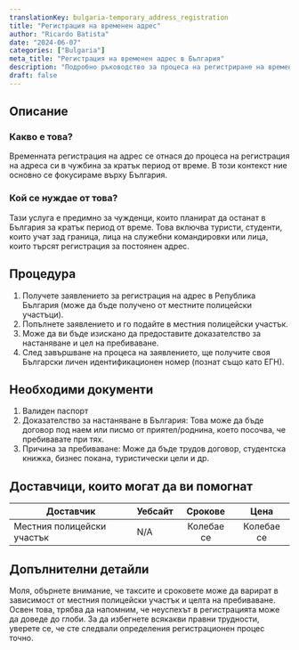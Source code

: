 ```yaml
---
translationKey: bulgaria-temporary_address_registration
title: "Регистрация на временен адрес"
author: "Ricardo Batista"
date: "2024-06-07"
categories: ["Bulgaria"]
meta_title: "Регистрация на временен адрес в България"
description: "Подробно ръководство за процеса на регистриране на временен адрес в България, неговите изисквания и процедура"
draft: false
---
```


## Описание
### Какво е това?
Временната регистрация на адрес се отнася до процеса на регистрация на адреса си в чужбина за кратък период от време. В този контекст ние основно се фокусираме върху България.

### Кой се нуждае от това?
Тази услуга е предимно за чужденци, които планират да останат в България за кратък период от време. Това включва туристи, студенти, които учат зад граница, лица на служебни командировки или лица, които търсят регистрация за постоянен адрес.

## Процедура
1. Получете заявлението за регистрация на адрес в Република България (може да бъде получено от местните полицейски участъци).
2. Попълнете заявлението и го подайте в местния полицейски участък.
3. Може да ви бъде изискано да предоставите доказателство за настаняване и цел на пребиваване.
4. След завършване на процеса на заявлението, ще получите своя Български личен идентификационен номер (познат също като ЕГН).

## Необходими документи
1. Валиден паспорт
2. Доказателство за настаняване в България: Това може да бъде договор под наем или писмо от приятел/роднина, което посочва, че пребивавате при тях.
3. Причина за пребиваване: Може да бъде трудов договор, студентска книжка, бизнес покана, туристически цели и др.

## Доставчици, които могат да ви помогнат

| Доставчик       |     Уебсайт     |     Срокове    |       Цена      |
| --------------- | --------------- |  :-------------: | :-------------: |
| Местния полицейски участък     |  N/A       |      Колебае се     |        Колебае се       |

## Допълнителни детайли
Моля, обърнете внимание, че таксите и сроковете може да варират в зависимост от местния полицейски участък и целта на пребиваване. Освен това, трябва да напомним, че неуспехът в регистрацията може да доведе до глоби. За да избегнете всякакви правни трудности, уверете се, че сте следвали определения регистрационен процес точно.